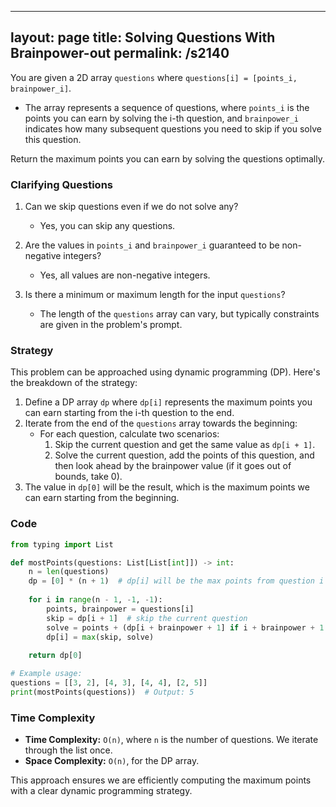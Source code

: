 
---
layout: page
title:  Solving Questions With Brainpower-out
permalink: /s2140
---

You are given a 2D array `questions` where `questions[i] = [points_i, brainpower_i]`. 

- The array represents a sequence of questions, where `points_i` is the points you can earn by solving the i-th question, and `brainpower_i` indicates how many subsequent questions you need to skip if you solve this question.
  
Return the maximum points you can earn by solving the questions optimally.

### Clarifying Questions

1. Can we skip questions even if we do not solve any?
   - Yes, you can skip any questions.
   
2. Are the values in `points_i` and `brainpower_i` guaranteed to be non-negative integers?
   - Yes, all values are non-negative integers.

3. Is there a minimum or maximum length for the input `questions`?
   - The length of the `questions` array can vary, but typically constraints are given in the problem's prompt.

### Strategy

This problem can be approached using dynamic programming (DP). Here's the breakdown of the strategy:

1. Define a DP array `dp` where `dp[i]` represents the maximum points you can earn starting from the i-th question to the end.
2. Iterate from the end of the `questions` array towards the beginning:
   - For each question, calculate two scenarios:
     1. Skip the current question and get the same value as `dp[i + 1]`.
     2. Solve the current question, add the points of this question, and then look ahead by the brainpower value (if it goes out of bounds, take 0).
3. The value in `dp[0]` will be the result, which is the maximum points we can earn starting from the beginning.

### Code

```python
from typing import List

def mostPoints(questions: List[List[int]]) -> int:
    n = len(questions)
    dp = [0] * (n + 1)  # dp[i] will be the max points from question i to the end
    
    for i in range(n - 1, -1, -1):
        points, brainpower = questions[i]
        skip = dp[i + 1]  # skip the current question
        solve = points + (dp[i + brainpower + 1] if i + brainpower + 1 < n else 0)  # solve the current question
        dp[i] = max(skip, solve)
    
    return dp[0]

# Example usage:
questions = [[3, 2], [4, 3], [4, 4], [2, 5]]
print(mostPoints(questions))  # Output: 5
```

### Time Complexity

- **Time Complexity:** `O(n)`, where `n` is the number of questions. We iterate through the list once.
- **Space Complexity:** `O(n)`, for the DP array.

This approach ensures we are efficiently computing the maximum points with a clear dynamic programming strategy.
